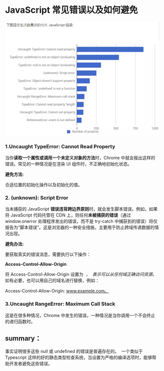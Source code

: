 # JavaScript 常见错误以及如何避免

![js常见错误](js常见错误.png)

### 1.Uncaught TypeError: Cannot Read Property

当你**读取一个属性或调用一个未定义对象的方法**时，Chrome 中就会报出这样的错误。常见的一种情况是在渲染 UI 组件时，不正确地初始化状态。

**避免方法:**

合适位置的初始化操作以及初始化的值。

### 2. (unknown): Script Error

当未捕获的 JavaScript **错误违背跨边界原则**时，就会发生脚本错误。例如，如果将 JavaScript 代码托管在 CDN 上，则任何**未被捕获的错误**（通过 window.onerror 处理程序发出的错误，而不是 try-catch 中捕获到的错误）将仅报告为“脚本错误”。这是浏览器的一种安全措施，主要用于防止跨域传递数据的情况出现。

**避免办法:**

要获取真实的错误消息，需要执行以下操作：

**Access-Control-Allow-Origin**

将 Access-Control-Allow-Origin 设置为  *，  表示可以从任何域正确访问资源。*  如有必要，也可以用自己的域名进行替换，例如：

Access-Control-Allow-Origin: www.example.com。

### 3.Uncaught RangeError: Maximum Call Stack

这是在很多种情况，Chrome 中发生的错误，一种情况是当你调用一个不会终止的递归函数时。

## summary：

事实证明很多这些 null 或 undefined 的错误是普遍存在的。  一个类似于 Typescript 这样的好的静态类型检查系统，当设置为严格的编译选项时，能够帮助开发者避免这些错误。
